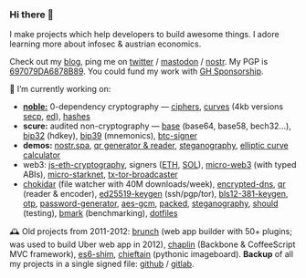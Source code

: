 ### Hi there 👋

I make projects which help developers to build awesome things. I adore learning more about infosec & austrian economics.

Check out my [blog](https://paulmillr.com), ping me on [twitter](https://twitter.com/paulmillr) / [mastodon](https://mastodon.social/@paulmillr) / [nostr](https://paulmillr.com/demos/nostr/#?user=npub10jcnehsxwrjepupvh602pl83up0dh3wv3fqfwv062smygqvpeuwsk03kag). My PGP is [697079DA6878B89](https://paulmillr.com/pgp_proof.txt). You could fund my work with [GH Sponsorship](https://github.com/sponsors/paulmillr/).

🔭 I’m currently working on:

- [**noble:**](https://paulmillr.com/noble/) 0-dependency cryptography — [ciphers](https://github.com/paulmillr/noble-ciphers), [curves](https://github.com/paulmillr/noble-curves) (4kb versions [secp](https://github.com/paulmillr/noble-secp256k1), [ed](https://github.com/paulmillr/noble-ed25519)), [hashes](https://github.com/paulmillr/noble-hashes)
- **scure:** audited non-cryptography — [base](https://github.com/paulmillr/scure-base) (base64, base58, bech32...), [bip32](https://github.com/paulmillr/scure-bip32) (hdkey), [bip39](https://github.com/paulmillr/scure-bip39) (mnemonics), [btc-signer](https://github.com/paulmillr/scure-btc-signer)
- **demos:** [nostr.spa](http://nostr.spa), [qr generator & reader](https://paulmillr.com/demos/qr/), [steganography](https://paulmillr.com/demos/steg/), [elliptic curve calculator](https://paulmillr.com/noble/#demo)
- web3: [js-eth-cryptography](https://github.com/ethereum/js-ethereum-cryptography), signers ([ETH](https://github.com/paulmillr/micro-eth-signer), [SOL](https://github.com/paulmillr/micro-sol-signer)), [micro-web3](https://github.com/paulmillr/micro-web3) (with typed ABIs), [micro-starknet](https://github.com/paulmillr/micro-starknet), [tx-tor-broadcaster](https://github.com/paulmillr/tx-tor-broadcaster)
- [chokidar](https://github.com/paulmillr/chokidar) (file watcher with 40M downloads/week), [encrypted-dns](https://github.com/paulmillr/encrypted-dns), [qr](https://github.com/paulmillr/qr) (reader & encoder), [ed25519-keygen](https://github.com/paulmillr/ed25519-keygen) (ssh/pgp/tor), [bls12-381-keygen](https://github.com/paulmillr/bls12-381-keygen), [otp](https://github.com/paulmillr/micro-otp), [password-generator](https://github.com/paulmillr/micro-password-generator), [aes-gcm](https://github.com/paulmillr/micro-aes-gcm), [packed](https://github.com/paulmillr/micro-packed), [steganography](https://github.com/paulmillr/steg), [should](https://github.com/paulmillr/micro-should) (testing), [bmark](https://github.com/paulmillr/micro-bmark) (benchmarking), [dotfiles](https://github.com/paulmillr/dotfiles)

🕰 Old projects from 2011-2012: [brunch](https://github.com/brunch/brunch) (web app builder with 50+ plugins; was used to build Uber web app in 2012), [chaplin](https://github.com/chaplinjs/chaplin) (Backbone & CoffeeScript MVC framework), [es6-shim](https://github.com/paulmillr/es6-shim), [chieftain](https://github.com/paulmillr/chieftain) (pythonic imageboard). **Backup** of all my projects in a single signed file: [github](https://github.com/paulmillr/backup) / [gitlab](https://gitlab.com/paulmillr/backup).
